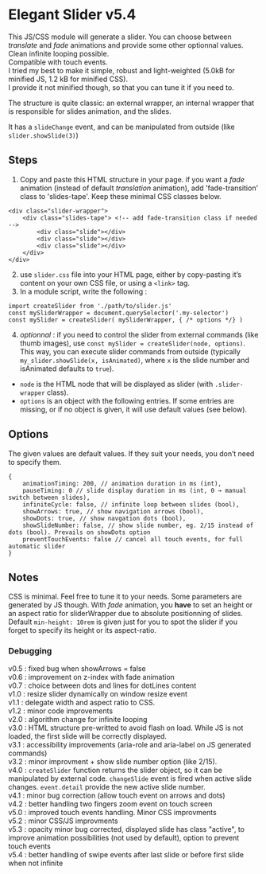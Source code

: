 # Elegant Slider v5.4

This JS/CSS module will generate a slider. You can choose between *translate* and *fade* animations and provide some other optionnal values. Clean infinite looping possible.  
Compatible with touch events.    
I tried my best to make it simple, robust and light-weighted (5.0kB for minified JS, 1.2 kB for minified CSS).  
I provide it not minified though, so that you can tune it if you need to.

The structure is quite classic: an external wrapper, an internal wrapper that is responsible for slides animation, and the slides.

It has a `slideChange` event, and can be manipulated from outside (like `slider.showSlide(3)`)

## Steps
1. Copy and paste this HTML structure in your page. if you want a _fade_ animation (instead of default _translation_ animation), add 'fade-transition' class to 'slides-tape'. Keep these minimal CSS classes below.
```
<div class="slider-wrapper">
	<div class="slides-tape"> <!-- add fade-transition class if needed -->
		<div class="slide"></div>
		<div class="slide"></div>
		<div class="slide"></div>
	</div>
</div>
```
2. use `slider.css` file into your HTML page, either by copy-pasting it’s content on your own CSS file, or using a `<link>` tag. 
3. In a module script, write the following :
```
import createSlider from './path/to/slider.js'
const mySliderWrapper = document.querySelector('.my-selector')
const mySlider = createSlider( mySliderWrapper, { /* options */} )
```
4. _optionnal_ : if you need to control the slider from external commands (like thumb images), use `const mySlider = createSlider(node, options)`. This way, you can execute slider commands from outside (typically `my_slider.showSlide(x, isAnimated)`, where `x` is the slide number and isAnimated defaults to `true`).

- `node` is the HTML node that will be displayed as slider (with `.slider-wrapper` class).
- `options` is an object with the following entries. If some entries are missing, or if no object is given, it will use default values (see below).

## Options
The given values are default values. If they suit your needs, you don’t need to specify them.
```
{  
	animationTiming: 200, // animation duration in ms (int),
	pauseTiming: 0 // slide display duration in ms (int, 0 → manual switch between slides),
	infiniteCycle: false, // infinite loop between slides (bool),
	showArrows: true, // show navigation arrows (bool),
	showDots: true, // show navgation dots (bool),
	showSlideNumber: false, // show slide number, eg. 2/15 instead of dots (bool). Prevails on showDots option
	preventTouchEvents: false // cancel all touch events, for full automatic slider
}
```
## Notes
CSS is minimal. Feel free to tune it to your needs. Some parameters are generated by JS though. With *fade* animation, you **have** to set an height or an aspect ratio for sliderWrapper due to absolute positionning of slides. Default `min-height: 10rem` is given just for you to spot the slider if you forget to specify its height or its aspect-ratio.

### Debugging
v0.5 : fixed bug when showArrows = false  
v0.6 : improvement on z-index with fade animation  
v0.7 : choice between dots and lines for dotLines content  
v1.0 : resize slider dynamically on window resize event  
v1.1 : delegate width and aspect ratio to CSS.  
v1.2 : minor code improvements  
v2.0 : algorithm change for infinite looping  
v3.0 : HTML structure pre-writted to avoid flash on load. While JS is not loaded, the first slide will be correctly displayed.  
v3.1 : accessibility improvements (aria-role and aria-label on JS generated commands)  
v3.2 : minor improvment + show slide number option (like 2/15).  
v4.0 : `createSlider` function returns the slider object, so it can be manipulated by external code. `changeSlide` event is fired when active slide changes. `event.detail` provide the new active slide number.  
v4.1 : minor bug correction (allow touch event on arrows and dots)  
v4.2 : better handling two fingers zoom event on touch screen  
v5.0 : improved touch events handling. Minor CSS improvments  
v5.2 : minor CSS/JS improvments  
v5.3 : opacity minor bug corrected, displayed slide has class "active", to improve animation possibilities (not used by default), option to prevent touch events  
v5.4 : better handling of swipe events after last slide or before first slide when not infinite